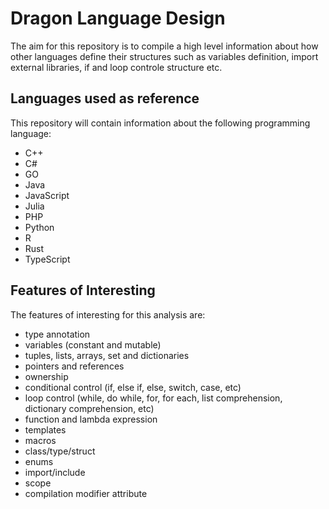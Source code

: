 # Dragon Language Design

The aim for this repository is to compile a high level information about how other 
languages define their structures such as variables definition, import external libraries,
if and loop controle structure etc.


## Languages used as reference

This repository will contain information about the following programming language:

- C++
- C#
- GO
- Java
- JavaScript
- Julia
- PHP
- Python
- R
- Rust
- TypeScript

## Features of Interesting

The features of interesting for this analysis are:

- type annotation
- variables (constant and mutable)
- tuples, lists, arrays, set and dictionaries
- pointers and references
- ownership
- conditional control (if, else if, else, switch, case, etc)
- loop control (while, do while, for, for each, list comprehension, dictionary comprehension, etc)
- function and lambda expression
- templates
- macros
- class/type/struct
- enums
- import/include
- scope
- compilation modifier attribute
